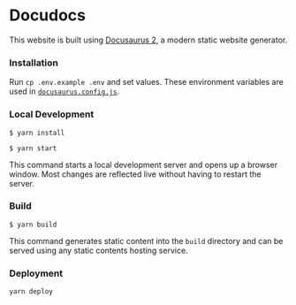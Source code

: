 # Docudocs

This website is built using [Docusaurus 2](https://docusaurus.io/), a modern static website generator.

### Installation

Run `cp .env.example .env` and set values. These environment variables are used in [`docusaurus.config.js`](/docusaurus.config.js).

### Local Development

```
$ yarn install
```

```
$ yarn start
```

This command starts a local development server and opens up a browser window. Most changes are reflected live without having to restart the server.

### Build

```
$ yarn build
```

This command generates static content into the `build` directory and can be served using any static contents hosting service.

### Deployment

```
yarn deploy
```
